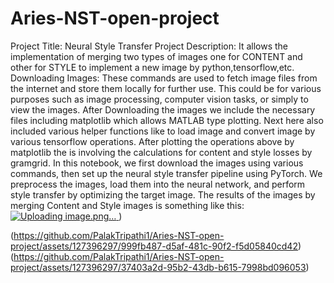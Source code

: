 # Aries-NST-open-project
Project Title: Neural Style Transfer
Project Description: It allows the implementation of merging two types of images one for CONTENT and other for STYLE to implement a new image by python,tensorflow,etc.
Downloading Images: These commands are used to fetch image files from the internet and store them locally for further use. This could be for various purposes such as image processing, computer vision tasks, or simply to view the images.
After Downloading the images we include the necessary files including matplotlib which allows MATLAB type plotting.
Next here also included various helper functions like to load image and convert image by various tensorflow operations.
After plotting the operations above by matplotlib the is involving the calculations for content and style losses by gramgrid.
In this notebook, we first download the images using various commands, then set up the neural style transfer pipeline using PyTorch. We preprocess the images, load them into the neural network, and perform style transfer by optimizing the target image.
The results of the images by merging Content and Style images is something like this:
[![Uploading image.png…]()
](https://github.com/PalakTripathi1/Aries-NST-open-project/assets/127396297/8f551462-388b-4a7b-872f-7e7a6a0a0717))

(https://github.com/PalakTripathi1/Aries-NST-open-project/assets/127396297/999fb487-d5af-481c-90f2-f5d05840cd42)
(https://github.com/PalakTripathi1/Aries-NST-open-project/assets/127396297/37403a2d-95b2-43db-b615-7998bd096053)


